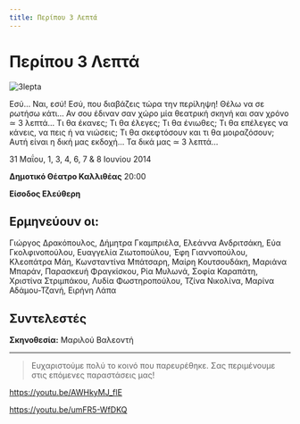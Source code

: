 ```yaml
---
title: Περίπου 3 Λεπτά
---
```


# Περίπου 3 Λεπτά

![3lepta](https://github.com/theatrikiopa/theatrikiopa.eu/assets/16403754/da018a4e-3fd0-4a4b-a215-e1997a50befa)

Εσύ… Ναι, εσύ! Εσύ, που διαβάζεις τώρα την περίληψη! Θέλω να σε ρωτήσω κάτι… Αν σου έδιναν σαν χώρο μία θεατρική σκηνή και σαν χρόνο ≃ 3 λεπτά… Τι θα έκανες; Τι θα έλεγες; Τι θα ένιωθες; Τι θα επέλεγες να κάνεις, να πεις ή να νιώσεις; Τι θα σκεφτόσουν και τι θα μοιραζόσουν; Αυτή είναι η δική μας εκδοχή… Τα δικά μας ≃ 3 λεπτά…

31 Μαΐου, 1, 3, 4, 6, 7 & 8 Ιουνίου 2014

**Δημοτικό Θέατρο Καλλιθέας** 20:00

**Είσοδος Ελεύθερη**

## **Ερμηνεύουν οι:**
Γιώργος Δρακόπουλος, Δήμητρα Γκαμπριέλα, Ελεάννα Ανδριτσάκη, Εύα Γκολφινοπούλου, Ευαγγελία Ζιωτοπούλου, Έφη Γιαννοπούλου, Κλεοπάτρα Μάη, Κωνσταντίνα Μπάτσαρη, Μαίρη Κουτσουδάκη, Μαριάνα Μπαράν, Παρασκευή Φραγκίσκου, Ρία Μυλωνά, Σοφία Καραπάτη, Χριστίνα Στριμπάκου, Λυδία Φωστηροπούλου, Τζίνα Νικολίνα, Μαρίνα Αδάμου-Τζανή, Ειρήνη Λάπα

## **Συντελεστές**
**Σκηνοθεσία:** Μαριλού Βαλεοντή

***
> Ευχαριστούμε πολύ το κοινό που παρευρέθηκε.
> Σας περιμένουμε στις επόμενες παραστάσεις μας!

https://youtu.be/AWHkyMJ_flE

https://youtu.be/umFR5-WfDKQ
